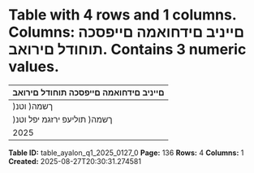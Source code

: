 # Table with 4 rows and 1 columns. Columns: םייניב םידחואמה םייפסכה תוחודל םירואב. Contains 3 numeric values.

| םייניב םידחואמה םייפסכה תוחודל םירואב |
|---|
| )ךשמה( וטנ | ןומימו תועקשהמ )דספה( חוור - :10 רואב |
| )ךשמה( תוליעפ ירזגמ יפל וטנ | ןומימו תועקשהמ )דספה( חוור |
| 2025 | ינויב 30 םויב ומייתסהש םישדוח השולשל |

**Table ID:** table_ayalon_q1_2025_0127_0
**Page:** 136
**Rows:** 4
**Columns:** 1
**Created:** 2025-08-27T20:30:31.274581
